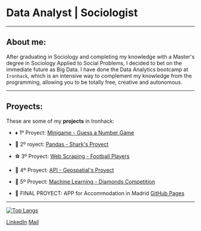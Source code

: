# Data Analyst | Sociologist

----

## About me:

After graduating in Sociology and completing my knowledge with a Master's degree in Sociology Applied to Social Problems, I decided to bet on the immediate future as Big Data. I have done the Data Analytics bootcamp at `Ironhack`, which is an intensive way to complement my knowledge from the programming, allowing you to be totally free, creative and autonomous.

-----

## Proyects:

These are some of my **projects** in Ironhack:


- :diamonds: 1º Proyect: [Minigame - Guess a Number Game](https://github.com/Gon41/1-Minigame-Guess-a-Number-Game)
- :dolphin: 2º royect: [Pandas - Shark's Proyect](https://github.com/Gon41/2-Pandas-Proyect-Sharks)
- :soccer: 3º Proyect: [Web Scraping - Football Players](https://github.com/Gon41/3-Pipelines-Web-Scraping-Football-Players)
- :satellite: 4º Proyect: [API - Geospatial's Proyect](https://github.com/Gon41/4-Geospatial-Project)
- :gem: 5º Proyect: [Machine Learning - Diamonds Competition](https://github.com/Gon41/5-Diamonds-Competition-Machine-Learning)




- :house_with_garden: FINAL PROYECT: APP for Accommodation in Madrid [GitHub Pages](https://github.com/Gon41/FINAL-PROYECT-APP-for-Accommodation-in-Madrid)




-----


[![Top Langs](https://github-readme-stats.vercel.app/api/top-langs/?username=Gon41&layout=compact)](https://github.com/Gon41/github-readme-stats)



[LinkedIn](https://sensorstechforum.com/wp-content/uploads/2018/04/linkedin-logo-sensorstechforum-300x300.png)
[Mail](https://logos-marcas.com/wp-content/uploads/2020/11/Gmail-Logo-650x366.png)


<!--
**Gon41/Gon41** is a ✨ _special_ ✨ repository because its `README.md` (this file) appears on your GitHub profile.

Here are some ideas to get you started:

- 🔭 I’m currently working on ...
- 🌱 I’m currently learning ...
- 👯 I’m looking to collaborate on ...
- 🤔 I’m looking for help with ...
- 💬 Ask me about ...
- 📫 How to reach me: ...
- 😄 Pronouns: ...
- ⚡ Fun fact: ...
-->

